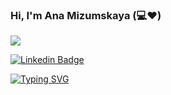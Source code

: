 ### Hi, I'm Ana Mizumskaya (:computer::heart:)
![](https://komarev.com/ghpvc/?username=stayrony)

[![Linkedin Badge](https://img.shields.io/badge/-LinkedIn-0e76a8?style=flat-square&logo=Linkedin&logoColor=white)](https://linkedin.com/in/mizumskaya)

<!--
**Stayrony/stayrony** is a ✨ _special_ ✨ repository because its `README.md` (this file) appears on your GitHub profile.

Here are some ideas to get you started:

- 🔭 I’m currently working on ...
- 🌱 I’m currently learning ...
- 👯 I’m looking to collaborate on ...
- 🤔 I’m looking for help with ...
- 💬 Ask me about ...
- 📫 How to reach me: ...
- 😄 Pronouns: ...
- ⚡ Fun fact: ...
-->

[![Typing SVG](https://readme-typing-svg.herokuapp.com?font=comfortaa&color=%23F77B93&size=25&height=40&lines=Nice+to+e-meet+you!;I'm+a+Xamarin+Software+Engineer;Tech+Blogger;and+a+homemade+chef%3F)](https://git.io/typing-svg)
